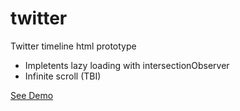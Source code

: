 # twitter
Twitter timeline html prototype
- Impletents lazy loading with intersectionObserver
- Infinite scroll (TBI)


<a href="https://kasidyray.github.io/twitter-timeline/"> See Demo</a>
